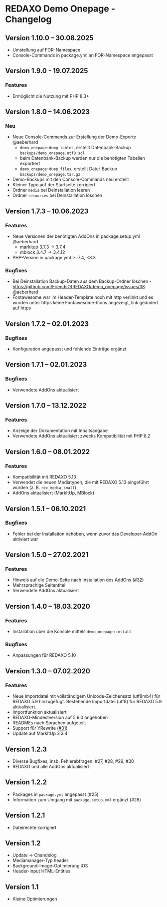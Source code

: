 # REDAXO Demo Onepage - Changelog

## Version 1.10.0 – 30.08.2025

* Umstellung auf FOR-Namespace
* Console-Commands in package.yml an FOR-Namespace angepasst


## Version 1.9.0 - 19.07.2025

### Features

* Ermöglicht die Nutzung mit PHP 8.3+


## Version 1.8.0 – 14.06.2023

### Neu

* Neue Console-Commands zur Erstellung der Demo-Exporte @aeberhard
  * `demo_onepage:dump_tables`, erstellt Datenbank-Backup `backups/demo_onepage.utf8.sql`
  * beim Datenbank-Backup werden nur die benötigten Tabellen exportiert
  * `demo_onepage:dump_files`, erstellt Datei-Backup `backups/demo_onepage.tar.gz`
* Demo-Backups mit den Console-Commands neu erstellt
* Kleiner Typo auf der Startseite korrigiert
* Ordner `media` bei Deinstallation leeren
* Ordner `resources` bei Deinstallation löschen


## Version 1.7.3 – 10.06.2023

### Features

* Neue Versionen der benötigten AddOns in package.setup.yml @aeberhard
  * markitup 3.7.3 -> 3.7.4
  * mblock 3.4.7 -> 3.4.12
* PHP-Version in package.yml >=7.4, <8.3

### Bugfixes

* Bei Deinstallation Backup-Daten aus dem Backup-Ordner löschen - https://github.com/FriendsOfREDAXO/demo_onepage/issues/38 @aeberhard
* Fontawesome war im Header-Template noch mit http verlinkt und es wurden unter https keine Fontawesome-Icons angezeigt, link geändert auf https


## Version 1.7.2 – 02.01.2023

### Bugfixes

* Konfiguration angepasst und fehlende Einträge ergänzt


## Version 1.7.1 – 02.01.2023

### Bugfixes

* Verwendete AddOns aktualisiert


## Version 1.7.0 – 13.12.2022

### Features

* Anzeige der Dokumentation mit Inhaltsangabe
* Verwendete AddOns aktualisiert zwecks Kompatibilität mit PHP 8.2


## Version 1.6.0 – 08.01.2022

### Features

* Kompatibilität mit REDAXO 5.13
* Verwendet die neuen Mediatypen, die mit REDAXO 5.13 eingeführt wurden (z. B. `rex_media_small`)
* AddOns aktualisiert (MarkItUp, MBlock)


## Version 1.5.1 – 06.10.2021

### Bugfixes

* Fehler bei der Installation behoben, wenn zuvor das Developer-AddOn aktiviert war


## Version 1.5.0 – 27.02.2021

### Features

* Hinweis auf die Demo-Seite nach Installation des AddOns ([#32](https://github.com/FriendsOfREDAXO/demo_onepage/issues/32))
* Mehrsprachige Seitentitel
* Verwendete AddOns aktualisiert


## Version 1.4.0 – 18.03.2020

### Features

* Installation über die Konsole mittels `demo_onepage:install`

### Bugfixes

* Anpassungen für REDAXO 5.10


## Version 1.3.0 – 07.02.2020

### Features

* Neue Importdatei mit vollständigem Unicode-Zeichensatz (utf8mb4) für REDAXO 5.9 hinzugefügt. Bestehende Importdatei (utf8) für REDAXO 5.9 aktualisiert.
* Importfunktion aktualisiert
* REDAXO-Mindestversion auf 5.9.0 angehoben
* READMEs nach Sprachen aufgeteilt
* Support für YRewrite ([#31](https://github.com/FriendsOfREDAXO/demo_onepage/issues/31))
* Update auf MarkItUp 3.3.4


## Version 1.2.3

* Diverse Bugfixes, insb. Fehlerabfragen: #27, #28, #29, #30
* REDAXO und alle AddOns aktualisiert


## Version 1.2.2

* Packages in `package.yml` angepasst (#25)
* Information zum Umgang mit `package.setup.yml` ergänzt (#26)


## Version 1.2.1

* Dateirechte korrigiert


## Version 1.2

* Update -> Chandelog
* Mediamanager-Typ header
* Background-Image-Optimierung iOS
* Header-Input HTML-Entities


## Version 1.1

* Kleine Optimierungen
